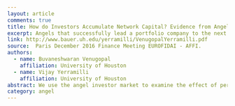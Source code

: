 ```yaml
---
layout: article
comments: true
title: How do Investors Accumulate Network Capital? Evidence from Angel Networks
excerpt: Angels that successfully lead a portfolio company to the next financing stage gain more co-investment connections relative to their unsuccessful peers, and are rewarded with more new investment opportunities.
link: http://www.bauer.uh.edu/yerramilli/VenugopalYerramilli.pdf
source:  Paris December 2016 Finance Meeting EUROFIDAI - AFFI. 
authors:
  - name: Buvaneshwaran Venugopal
    affiliation: University of Houston
  - name: Vijay Yerramilli
    affiliation: University of Houston
abstract: We use the angel investor market to examine the effect of performance on the network connectedness of individual angel investors. We collect data on start-ups and angel investors from CrunchBase (www.crunchbase.com), the largest crowd-sourced database on start-ups and investors, and AngelList (www.angel.co), the leading online fund-raising platform for start-ups. We find that angels that successfully lead a portfolio company to the next financing stage, especially from seed stage to series A stage, experience an increase in both the quantity and quality of their co-investment connections relative to their unsuccessful peers, and are rewarded with more new investment opportunities, both as lead investors and as participants. Success begets more success, making it more likely that other seed-stage portfolio companies of a successful angel also progress to the next financing stage. Finally, successful performance also expands the online followership of angels, and makes it more likely that their existing followers establish a new co-investment connection. Overall, our results highlight that reputation for good performance enhances the network capital of angel investors.
category: angel
---
```

